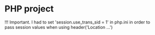 PHP   project
===========

!!! Important.
I had to set 'session.use_trans_sid = 1' in php.ini in order to pass session values when using header('Location ...')